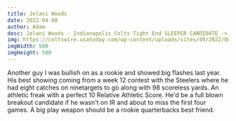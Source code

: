 ```yaml
---
title: Jelani Woods
date: 2022-04-08
author: Adam
desc: Jelani Woods - Indianapolis Colts Tight End SLEEPER CANDIDATE -> click to read more...
img: https://coltswire.usatoday.com/wp-content/uploads/sites/49/2022/08/4c5880d28a9e4936832755e486aae371.jpg?w=1000&h=600&crop=1
imgWidth: 500
imgHeight: 500
---
```


Another guy I was bullish on as a rookie and showed big flashes last year. His best showing coming from a week 12 contest with the Steelers where he had eight catches on ninetargets to go along with 98 scoreless yards. An athletic freak with a perfect 10 Relative Athletic Score. He'd be a full blown breakout candidate if he wasn't on IR and about to miss the first four games. A big play weapon should be a rookie quarterbacks best friend.

